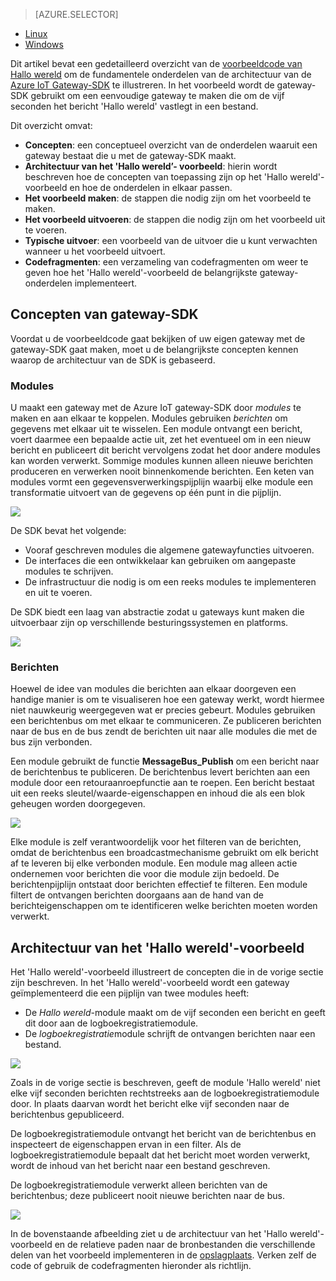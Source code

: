> [AZURE.SELECTOR]
- [Linux](../articles/iot-hub/iot-hub-linux-gateway-sdk-get-started.md)
- [Windows](../articles/iot-hub/iot-hub-windows-gateway-sdk-get-started.md)

Dit artikel bevat een gedetailleerd overzicht van de [voorbeeldcode van Hallo wereld][lnk-helloworld-sample] om de fundamentele onderdelen van de architectuur van de [Azure IoT Gateway-SDK][lnk-gateway-sdk] te illustreren. In het voorbeeld wordt de gateway-SDK gebruikt om een eenvoudige gateway te maken die om de vijf seconden het bericht 'Hallo wereld' vastlegt in een bestand.

Dit overzicht omvat:

- **Concepten**: een conceptueel overzicht van de onderdelen waaruit een gateway bestaat die u met de gateway-SDK maakt.  
- **Architectuur van het 'Hallo wereld’- voorbeeld**: hierin wordt beschreven hoe de concepten van toepassing zijn op het 'Hallo wereld'-voorbeeld en hoe de onderdelen in elkaar passen.
- **Het voorbeeld maken**: de stappen die nodig zijn om het voorbeeld te maken.
- **Het voorbeeld uitvoeren**: de stappen die nodig zijn om het voorbeeld uit te voeren. 
- **Typische uitvoer**: een voorbeeld van de uitvoer die u kunt verwachten wanneer u het voorbeeld uitvoert.
- **Codefragmenten**: een verzameling van codefragmenten om weer te geven hoe het 'Hallo wereld'-voorbeeld de belangrijkste gateway-onderdelen implementeert.

## Concepten van gateway-SDK

Voordat u de voorbeeldcode gaat bekijken of uw eigen gateway met de gateway-SDK gaat maken, moet u de belangrijkste concepten kennen waarop de architectuur van de SDK is gebaseerd.

### Modules

U maakt een gateway met de Azure IoT gateway-SDK door *modules* te maken en aan elkaar te koppelen. Modules gebruiken *berichten* om gegevens met elkaar uit te wisselen. Een module ontvangt een bericht, voert daarmee een bepaalde actie uit, zet het eventueel om in een nieuw bericht en publiceert dit bericht vervolgens zodat het door andere modules kan worden verwerkt. Sommige modules kunnen alleen nieuwe berichten produceren en verwerken nooit binnenkomende berichten. Een keten van modules vormt een gegevensverwerkingspijplijn waarbij elke module een transformatie uitvoert van de gegevens op één punt in die pijplijn.

![][1]
 
De SDK bevat het volgende:

- Vooraf geschreven modules die algemene gatewayfuncties uitvoeren.
- De interfaces die een ontwikkelaar kan gebruiken om aangepaste modules te schrijven.
- De infrastructuur die nodig is om een reeks modules te implementeren en uit te voeren.

De SDK biedt een laag van abstractie zodat u gateways kunt maken die uitvoerbaar zijn op verschillende besturingssystemen en platforms.

![][2]

### Berichten

Hoewel de idee van modules die berichten aan elkaar doorgeven een handige manier is om te visualiseren hoe een gateway werkt, wordt hiermee niet nauwkeurig weergegeven wat er precies gebeurt. Modules gebruiken een berichtenbus om met elkaar te communiceren. Ze publiceren berichten naar de bus en de bus zendt de berichten uit naar alle modules die met de bus zijn verbonden.

Een module gebruikt de functie **MessageBus_Publish** om een bericht naar de berichtenbus te publiceren. De berichtenbus levert berichten aan een module door een retouraanroepfunctie aan te roepen. Een bericht bestaat uit een reeks sleutel/waarde-eigenschappen en inhoud die als een blok geheugen worden doorgegeven.

![][3]

Elke module is zelf verantwoordelijk voor het filteren van de berichten, omdat de berichtenbus een broadcastmechanisme gebruikt om elk bericht af te leveren bij elke verbonden module. Een module mag alleen actie ondernemen voor berichten die voor die module zijn bedoeld. De berichtenpijplijn ontstaat door berichten effectief te filteren. Een module filtert de ontvangen berichten doorgaans aan de hand van de berichteigenschappen om te identificeren welke berichten moeten worden verwerkt.

## Architectuur van het 'Hallo wereld'-voorbeeld

Het 'Hallo wereld'-voorbeeld illustreert de concepten die in de vorige sectie zijn beschreven. In het 'Hallo wereld'-voorbeeld wordt een gateway geïmplementeerd die een pijplijn van twee modules heeft:

-   De *Hallo wereld*-module maakt om de vijf seconden een bericht en geeft dit door aan de logboekregistratiemodule.
-   De *logboekregistratie*module schrijft de ontvangen berichten naar een bestand.

![][4]

Zoals in de vorige sectie is beschreven, geeft de module 'Hallo wereld' niet elke vijf seconden berichten rechtstreeks aan de logboekregistratiemodule door. In plaats daarvan wordt het bericht elke vijf seconden naar de berichtenbus gepubliceerd.

De logboekregistratiemodule ontvangt het bericht van de berichtenbus en inspecteert de eigenschappen ervan in een filter. Als de logboekregistratiemodule bepaalt dat het bericht moet worden verwerkt, wordt de inhoud van het bericht naar een bestand geschreven.

De logboekregistratiemodule verwerkt alleen berichten van de berichtenbus; deze publiceert nooit nieuwe berichten naar de bus.

![][5]

In de bovenstaande afbeelding ziet u de architectuur van het 'Hallo wereld'-voorbeeld en de relatieve paden naar de bronbestanden die verschillende delen van het voorbeeld implementeren in de [opslagplaats][lnk-gateway-sdk]. Verken zelf de code of gebruik de codefragmenten hieronder als richtlijn.

<!-- Images -->
[1]: media/iot-hub-gateway-sdk-getstarted-selector/modules.png
[2]: media/iot-hub-gateway-sdk-getstarted-selector/modules_2.png
[3]: media/iot-hub-gateway-sdk-getstarted-selector/messages_1.png
[4]: media/iot-hub-gateway-sdk-getstarted-selector/high_level_architecture.png
[5]: media/iot-hub-gateway-sdk-getstarted-selector/detailed_architecture.png

<!-- Links -->
[lnk-helloworld-sample]: https://github.com/Azure/azure-iot-gateway-sdk/tree/master/samples/hello_world
[lnk-gateway-sdk]: https://github.com/Azure/azure-iot-gateway-sdk

<!--HONumber=Sep16_HO3-->


